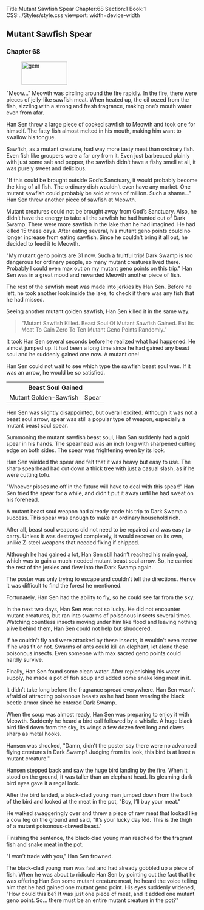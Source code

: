 Title:Mutant Sawfish Spear 
Chapter:68 
Section:1 
Book:1 
CSS:../Styles/style.css 
viewport: width=device-width
  
## Mutant Sawfish Spear
### Chapter 68 
<figure>
	<img src="../Images/gem.gif" alt="gem" id="gem" width="120" height="60" />
</figure>
  

  
  "Meow..." Meowth was circling around the fire rapidly. In the fire, there were pieces of jelly-like sawfish meat. When heated up, the oil oozed from the fish, sizzling with a strong and fresh fragrance, making one’s mouth water even from afar.

Han Sen threw a large piece of cooked sawfish to Meowth and took one for himself. The fatty fish almost melted in his mouth, making him want to swallow his tongue.

Sawfish, as a mutant creature, had way more tasty meat than ordinary fish. Even fish like groupers were a far cry from it. Even just barbecued plainly with just some salt and pepper, the sawfish didn’t have a fishy smell at all, it was purely sweet and delicious.

"If this could be brought outside God’s Sanctuary, it would probably become the king of all fish. The ordinary dish wouldn’t even have any market. One mutant sawfish could probably be sold at tens of million. Such a shame..." Han Sen threw another piece of sawfish at Meowth.

Mutant creatures could not be brought away from God’s Sanctuary. Also, he didn’t have the energy to take all the sawfish he had hunted out of Dark Swamp. There were more sawfish in the lake than he had imagined. He had killed 15 these days. After eating several, his mutant geno points could no longer increase from eating sawfish. Since he couldn’t bring it all out, he decided to feed it to Meowth.

"My mutant geno points are 31 now. Such a fruitful trip! Dark Swamp is too dangerous for ordinary people, so many mutant creatures lived there. Probably I could even max out on my mutant geno points on this trip." Han Sen was in a great mood and rewarded Meowth another piece of fish.

The rest of the sawfish meat was made into jerkies by Han Sen. Before he left, he took another look inside the lake, to check if there was any fish that he had missed.

Seeing another mutant golden sawfish, Han Sen killed it in the same way.

> "Mutant Sawfish Killed. Beast Soul Of Mutant Sawfish Gained. Eat Its Meat To Gain Zero To Ten Mutant Geno Points Randomly."

It took Han Sen several seconds before he realized what had happened. He almost jumped up. It had been a long time since he had gained any beast soul and he suddenly gained one now. A mutant one!

Han Sen could not wait to see which type the sawfish beast soul was. If it was an arrow, he would be so satisfied.

<div class="tables">
	<table class="beast">
		<tr>
			<th colspan="2">Beast Soul Gained</th>
		</tr><tr>
			<td> Mutant Golden-Sawfish</td>
			<td>Spear</td>
		</tr>
	</table>
	<!-- Type of Mutant Golden-Sawfish Beast Soul: Spear. -->
</div> 

Hen Sen was slightly disappointed, but overall excited. Although it was not a beast soul arrow, spear was still a popular type of weapon, especially a mutant beast soul spear.

Summoning the mutant sawfish beast soul, Han San suddenly had a gold spear in his hands. The spearhead was an inch long with sharpened cutting edge on both sides. The spear was frightening even by its look.

Han Sen wielded the spear and felt that it was heavy but easy to use. The sharp spearhead had cut down a thick tree with just a casual slash, as if he were cutting tofu.

"Whoever pisses me off in the future will have to deal with this spear!" Han Sen tried the spear for a while, and didn’t put it away until he had sweat on his forehead.

A mutant beast soul weapon had already made his trip to Dark Swamp a success. This spear was enough to make an ordinary household rich.

After all, beast soul weapons did not need to be repaired and was easy to carry. Unless it was destroyed completely, it would recover on its own, unlike Z-steel weapons that needed fixing if chipped.

Although he had gained a lot, Han Sen still hadn’t reached his main goal, which was to gain a much-needed mutant beast soul arrow. So, he carried the rest of the jerkies and flew into the Dark Swamp again.

The poster was only trying to escape and couldn’t tell the directions. Hence it was difficult to find the forest he mentioned.

Fortunately, Han Sen had the ability to fly, so he could see far from the sky.

In the next two days, Han Sen was not so lucky. He did not encounter mutant creatures, but ran into swarms of poisonous insects several times. Watching countless insects moving under him like flood and leaving nothing alive behind them, Han Sen could not help but shuddered.

If he couldn’t fly and were attacked by these insects, it wouldn’t even matter if he was fit or not. Swarms of ants could kill an elephant, let alone these poisonous insects. Even someone with max sacred geno points could hardly survive.

Finally, Han Sen found some clean water. After replenishing his water supply, he made a pot of fish soup and added some snake king meat in it.

It didn’t take long before the fragrance spread everywhere. Han Sen wasn’t afraid of attracting poisonous beasts as he had been wearing the black beetle armor since he entered Dark Swamp.

When the soup was almost ready, Han Sen was preparing to enjoy it with Meowth. Suddenly he heard a bird call followed by a whistle. A huge black bird flied down from the sky, its wings a few dozen feet long and claws sharp as metal hooks.

Hansen was shocked, "Damn, didn’t the poster say there were no advanced flying creatures in Dark Swamp? Judging from its look, this bird is at least a mutant creature."

Hansen stepped back and saw the huge bird landing by the fire. When it stood on the ground, it was taller than an elephant head. Its gleaming dark bird eyes gave it a regal look.

After the bird landed, a black-clad young man jumped down from the back of the bird and looked at the meat in the pot, "Boy, I’ll buy your meat."

He walked swaggeringly over and threw a piece of raw meat that looked like a cow leg on the ground and said, "It’s your lucky day kid. This is the thigh of a mutant poisonous-clawed beast."

Finishing the sentence, the black-clad young man reached for the fragrant fish and snake meat in the pot.

"I won’t trade with you," Han Sen frowned.

The black-clad young man was fast and had already gobbled up a piece of fish. When he was about to ridicule Han Sen by pointing out the fact that he was offering Han Sen some mutant creature meat, he heard the voice telling him that he had gained one mutant geno point. His eyes suddenly widened, "How could this be? It was just one piece of meat, and it added one mutant geno point. So… there must be an entire mutant creature in the pot?"

